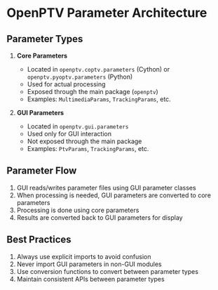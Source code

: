 # OpenPTV Parameter Architecture

## Parameter Types

1. **Core Parameters**
   - Located in `openptv.coptv.parameters` (Cython) or `openptv.pyoptv.parameters` (Python)
   - Used for actual processing
   - Exposed through the main package (`openptv`)
   - Examples: `MultimediaParams`, `TrackingParams`, etc.

2. **GUI Parameters**
   - Located in `openptv.gui.parameters`
   - Used only for GUI interaction
   - Not exposed through the main package
   - Examples: `PtvParams`, `TrackingParams`, etc.

## Parameter Flow

1. GUI reads/writes parameter files using GUI parameter classes
2. When processing is needed, GUI parameters are converted to core parameters
3. Processing is done using core parameters
4. Results are converted back to GUI parameters for display

## Best Practices

1. Always use explicit imports to avoid confusion
2. Never import GUI parameters in non-GUI modules
3. Use conversion functions to convert between parameter types
4. Maintain consistent APIs between parameter types